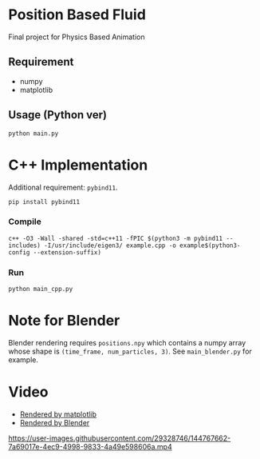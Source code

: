 # Position Based Fluid
Final project for Physics Based Animation

## Requirement

- numpy
- matplotlib

## Usage (Python ver)

```
python main.py
```

# C++ Implementation
Additional requirement: `pybind11`.

```
pip install pybind11
```

### Compile
```
c++ -O3 -Wall -shared -std=c++11 -fPIC $(python3 -m pybind11 --includes) -I/usr/include/eigen3/ example.cpp -o example$(python3-config --extension-suffix)
```

### Run
```
python main_cpp.py
```

# Note for Blender
Blender rendering requires `positions.npy` which contains a numpy array whose shape is `(time_frame, num_particles, 3)`. See `main_blender.py` for example.

# Video
- [Rendered by matplotlib](https://streamable.com/zm1kml)
- [Rendered by Blender](https://streamable.com/4ni7qn)

https://user-images.githubusercontent.com/29328746/144767662-7a69017e-4ec9-4998-9833-4a49e598606a.mp4
